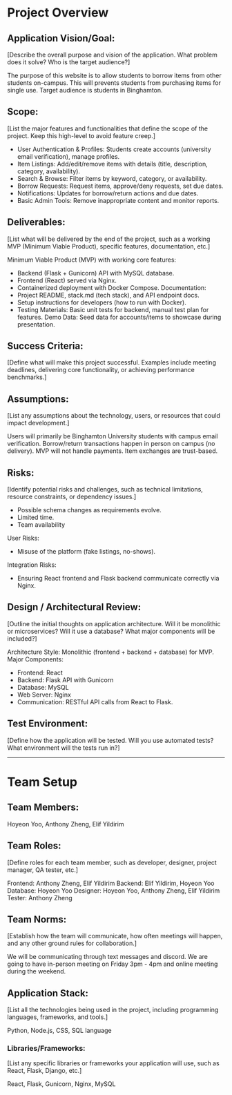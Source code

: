 # **Project Overview**

## **Application Vision/Goal:**
[Describe the overall purpose and vision of the application. What problem does it solve? Who is the target audience?]

The purpose of this website is to allow students to borrow items from other students on-campus.
This will prevents students from purchasing items for single use.
Target audience is students in Binghamton.

## **Scope:**
[List the major features and functionalities that define the scope of the project. Keep this high-level to avoid feature creep.]

- User Authentication & Profiles: Students create accounts (university email verification), manage profiles.
- Item Listings: Add/edit/remove items with details (title, description, category, availability).
- Search & Browse: Filter items by keyword, category, or availability.
- Borrow Requests: Request items, approve/deny requests, set due dates.
- Notifications: Updates for borrow/return actions and due dates.
- Basic Admin Tools: Remove inappropriate content and monitor reports.

## **Deliverables:**
[List what will be delivered by the end of the project, such as a working MVP (Minimum Viable Product), specific features, documentation, etc.]

Minimum Viable Product (MVP) with working core features:
- Backend (Flask + Gunicorn) API with MySQL database.
- Frontend (React) served via Nginx.
- Containerized deployment with Docker Compose.
Documentation:
- Project README, stack.md (tech stack), and API endpoint docs.
- Setup instructions for developers (how to run with Docker).
- Testing Materials: Basic unit tests for backend, manual test plan for features.
Demo Data: Seed data for accounts/items to showcase during presentation.

## **Success Criteria:**
[Define what will make this project successful. Examples include meeting deadlines, delivering core functionality, or achieving performance benchmarks.]



## **Assumptions:**
[List any assumptions about the technology, users, or resources that could impact development.]

Users will primarily be Binghamton University students with campus email verification.
Borrow/return transactions happen in person on campus (no delivery).
MVP will not handle payments. Item exchanges are trust-based.

## **Risks:**
[Identify potential risks and challenges, such as technical limitations, resource constraints, or dependency issues.]

- Possible schema changes as requirements evolve.
- Limited time.
- Team availability
  
User Risks:
- Misuse of the platform (fake listings, no-shows).
  
Integration Risks:
- Ensuring React frontend and Flask backend communicate correctly via Nginx.

## **Design / Architectural Review:**
[Outline the initial thoughts on application architecture. Will it be monolithic or microservices? Will it use a database? What major components will be included?]

Architecture Style: Monolithic (frontend + backend + database) for MVP.
Major Components:
- Frontend: React
- Backend: Flask API with Gunicorn
- Database: MySQL
- Web Server: Nginx
- Communication: RESTful API calls from React to Flask.

## **Test Environment:**
[Define how the application will be tested. Will you use automated tests? What environment will the tests run in?]

---

# **Team Setup**

## **Team Members:**
Hoyeon Yoo, Anthony Zheng, Elif Yildirim

## **Team Roles:**
[Define roles for each team member, such as developer, designer, project manager, QA tester, etc.]

Frontend: Anthony Zheng, Elif Yildirim
Backend: Elif Yildirim, Hoyeon Yoo
Database: Hoyeon Yoo
Designer: Hoyeon Yoo, Anthony Zheng, Elif Yildirim
Tester: Anthony Zheng

## **Team Norms:**
[Establish how the team will communicate, how often meetings will happen, and any other ground rules for collaboration.]

We will be communicating through text messages and discord. 
We are going to have in-person meeting on Friday 3pm - 4pm and online meeting during the weekend.

## **Application Stack:**
[List all the technologies being used in the project, including programming languages, frameworks, and tools.]

Python, Node.js, CSS, SQL language

### **Libraries/Frameworks:**
[List any specific libraries or frameworks your application will use, such as React, Flask, Django, etc.]

React, Flask, Gunicorn, Nginx, MySQL
